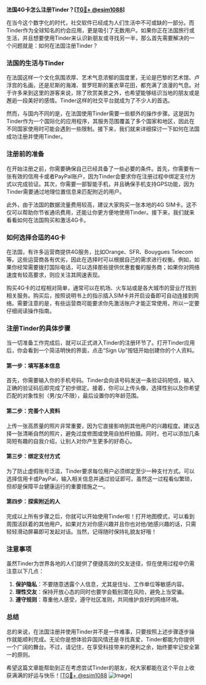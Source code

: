 **法国4G卡怎么注册Tinder？[[TG💪+ @esim1088](https://t.me/s/esim1088)]**

在当今这个数字化的时代，社交软件已经成为人们生活中不可或缺的一部分。而Tinder作为全球知名的约会应用，更是吸引了无数用户。如果你正在法国旅行或生活，并且想要使用Tinder来认识新朋友或寻找另一半，那么首先需要解决的一个问题就是：如何在法国注册Tinder？

### 法国的生活与Tinder

在法国这样一个文化氛围浓厚、艺术气息浓郁的国度里，无论是巴黎的艺术馆、卢浮宫的名画，还是尼斯的海滩、普罗旺斯的薰衣草花田，都充满了浪漫的气息。对于许多来到这里的游客来说，除了欣赏美景之外，也希望能够结识当地的朋友或是邂逅一段美好的感情。Tinder这样的社交平台就成为了不少人的首选。

然而，与国内不同的是，在法国使用Tinder需要一些额外的操作步骤。这是因为Tinder作为一个国际化的应用程序，其服务范围覆盖了多个国家和地区，因此在不同国家使用时可能会遇到一些限制。接下来，我们就来详细探讨一下如何在法国成功注册并使用Tinder。

### 注册前的准备

在开始注册之前，你需要确保自己已经具备了一些必要的条件。首先，你需要有一张有效的信用卡或者PayPal账户，因为Tinder会要求你在注册过程中绑定支付方式以完成验证。其次，你需要一部智能手机，并且确保手机支持GPS功能，因为Tinder需要通过地理位置信息来匹配附近的用户。

此外，由于法国的数据流量费用较高，建议大家购买一张本地的4G SIM卡。这不仅可以帮助你节省通讯费用，还能让你更方便地使用Tinder。接下来，我们就来看看如何在法国购买和激活4G卡。

### 如何选择合适的4G卡

在法国，有许多运营商提供4G服务，比如Orange、SFR、Bouygues Telecom等。这些运营商各有优劣，因此在选择时可以根据自己的需求进行权衡。例如，如果你经常需要拨打国际电话，可以选择那些提供优惠套餐的服务商；如果你对网络速度有较高要求，则应关注其网速表现。

购买4G卡的过程相对简单，通常可以在机场、火车站或是各大城市的营业厅找到相关服务。购买后，按照说明书上的指示插入SIM卡并开启设备即可自动连接到网络。需要注意的是，有些运营商可能要求你先激活账户才能正常使用，所以一定要仔细阅读操作指南。

### 注册Tinder的具体步骤

当一切准备工作完成后，就可以正式进入Tinder的注册环节了。打开Tinder应用后，你会看到一个简洁明快的界面，点击“Sign Up”按钮开始创建你的个人资料。

#### 第一步：填写基本信息

首先，你需要输入你的手机号码。Tinder会向该号码发送一条验证码短信，输入正确的验证码后即完成了初步绑定。接着，你可以上传头像，选择性别以及你希望匹配的对象性别（男/女/不限），最后设置你的年龄范围。

#### 第二步：完善个人资料

上传一张高质量的照片非常重要，因为它直接影响到其他用户的兴趣程度。建议选择一张清晰自然的照片，避免过度修图或使用自拍杆拍摄。同时，也可以添加几条简短有趣的自我介绍，让别人对你产生更多的好奇心。

#### 第三步：绑定支付方式

为了防止虚假账号泛滥，Tinder要求每位用户必须绑定至少一种支付方式。可以选择信用卡或PayPal，输入相关信息并通过验证即可。虽然这一过程看似繁琐，但却是保障平台健康运行的重要措施之一。

#### 第四步：探索附近的人

完成以上所有步骤之后，你就可以开始使用Tinder啦！打开地图模式，可以看到周围活跃着的其他用户。如果对方对你感兴趣并且你也对他/她感兴趣的话，只需轻轻滑动屏幕即可发起对话。当然，记得随时保持礼貌友好哦！

### 注意事项

虽然Tinder为世界各地的人们提供了便捷高效的交友途径，但在使用过程中仍需注意以下几点：

1. **保护隐私**：不要随意透露个人信息，尤其是住址、工作单位等敏感内容。
2. **理性交友**：保持开放心态的同时也要学会甄别潜在风险，避免上当受骗。
3. **遵守规则**：尊重他人感受，遵守社区准则，共同维护良好的网络环境。

### 总结

总的来说，在法国注册并使用Tinder并不是一件难事，只要按照上述步骤逐步操作就能顺利完成。无论你是想体验异国风情还是寻找真爱，Tinder都能为你提供一个广阔的舞台。不过，请记住，在享受科技带来的便利之余，始终要牢记安全第一的原则。

希望这篇文章能帮助到正在考虑尝试Tinder的朋友，祝大家都能在这个平台上收获满满的好运与快乐！[[TG💪+ @esim1088](https://t.me/s/esim1088) ![Image](https://i.postimg.cc/4NQfJmqS/Snipaste-2025-05-13-00-14-12.png)]